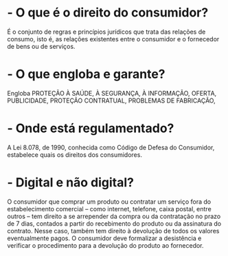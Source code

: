 # - O que é o direito do consumidor?
É o conjunto de regras e princípios jurídicos que trata das relações de consumo, isto é, as relações existentes entre o consumidor e o fornecedor de bens ou de serviços.


# - O que engloba e garante?
Engloba PROTEÇÃO À SAÚDE, À SEGURANÇA, À INFORMAÇÃO, OFERTA, PUBLICIDADE, PROTEÇÃO CONTRATUAL, PROBLEMAS DE FABRICAÇÃO, 


# - Onde está regulamentado?
A Lei 8.078, de 1990, conhecida como Código
de Defesa do Consumidor, estabelece quais
os direitos dos consumidores.


# - Digital e não digital?
O consumidor que comprar um produto ou contratar um serviço fora do estabelecimento comercial – como internet, telefone, caixa postal, entre outros – tem direito a
se arrepender da compra ou da contratação no prazo de 7 dias, contados a partir do recebimento do produto ou da assinatura do contrato. Nesse caso, também tem direito
à devolução de todos os valores eventualmente pagos. O consumidor deve formalizar a desistência e verificar o procedimento para a devolução do produto ao fornecedor.
